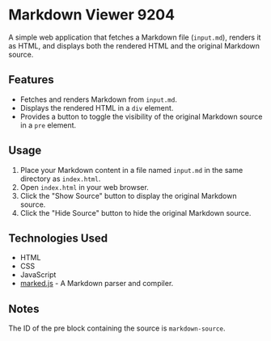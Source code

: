 # Markdown Viewer 9204

A simple web application that fetches a Markdown file (`input.md`), renders it as HTML, and displays both the rendered HTML and the original Markdown source.

## Features

-   Fetches and renders Markdown from `input.md`.
-   Displays the rendered HTML in a `div` element.
-   Provides a button to toggle the visibility of the original Markdown source in a `pre` element.

## Usage

1.  Place your Markdown content in a file named `input.md` in the same directory as `index.html`.
2.  Open `index.html` in your web browser.
3.  Click the "Show Source" button to display the original Markdown source.
4.  Click the "Hide Source" button to hide the original Markdown source.

## Technologies Used

-   HTML
-   CSS
-   JavaScript
-   [marked.js](https://github.com/markedjs/marked) - A Markdown parser and compiler.

## Notes

The ID of the pre block containing the source is `markdown-source`.
